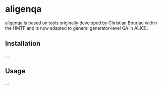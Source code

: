 # aligenqa

aligenqa is based on tools originally developed by Christian Bourjau
within the HMTF and is now adapted to general generator-level QA in
ALICE.

## Installation
...

## Usage
...

